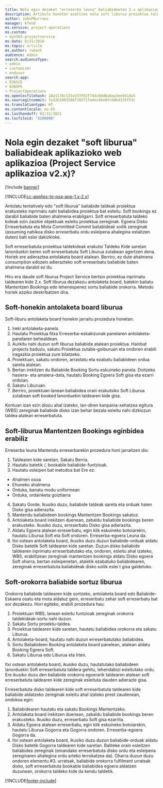 ```yaml
---
title: Nola egin dezaket "erreserba leuna" baliabideetan 2.x aplikazioaren bertsioan?
description: Artikulu honetan azaltzen nola soft liburua proiektua taldekideak Project Service batekin.
author: JohnPBurrows
manager: kfend
ms.service: project-operations
ms.custom:
- dyn365-projectservice
ms.date: 8/21/2018
ms.topic: article
ms.author: rumant
audience: Admin
search.audienceType:
- admin
- customizer
- enduser
search.app:
- D365CE
- D365PS
- ProjectOperations
ms.openlocfilehash: 18a1176c131e233f62f74dc0dd8a6aa3ee561da5
ms.sourcegitcommit: fa32b1893286f20271fa4ec4be8fc68bd135f53c
ms.translationtype: HT
ms.contentlocale: eu-ES
ms.lasthandoff: 02/15/2021
ms.locfileid: "5286008"
---
```

# <a name="how-do-i-soft-book-resources-in-the-web-app-project-service-app-v2x"></a>Nola egin dezaket "soft liburua" baliabideak aplikazioko web aplikazioa (Project Service aplikazioa v2.x)?

[!include [banner](../includes/psa-now-project-operations.md)]

[!INCLUDE[cc-applies-to-psa-app-1.x-2.x](../includes/cc-applies-to-psa-app-1x-2x.md)]

Antolatu tentatively edo "soft liburua" baliabide taldeak proiektua erakusteko inprimatu nahi baliabidea proiektua bat esleitu. Soft bookings ez darabil baliabide baten ahalmena erabilgarri. Soft erreserbatuta taldeko kideak ezin zaizkie objektuak esleitu proiektua zereginak. Egoera Disko Erreserbatuta eta Mota Committed Commit baliabideak soilik zereginak (assuming nahikoa disko erreserbatu ordu esleipena ahalegina estaltzen duten) bati eslei dakizkioke.

Soft erreserbatuta proiektua taldekideak erakutsi Taldeko Kide saretan lanorduekin beren soft erreserbatuta Soft Liburua zutabean agertzen dena. Horiek ere adieraztea antolaketa board atalean. Berriro, ez dute ahalmena consumption edozein adierazteko soft erreserbatu baliabide baten ahalmena darabil ez du.

Hiru era daude soft liburua Project Service bertsio proiektua inprimatu taldearen kide 2.x. Soft liburua dezakezu antolaketa board, batekin baliatu Mantentzen Bookings edo lehenespenez sortu baliabide orokorra. Metodo horiek azpiko deskribatzen dira.

## <a name="soft-book-with-the-schedule-board"></a>Soft-honekin antolaketa board liburua

Soft-liburu antolaketa board honekin jarraitu prozedura honetan: 
1. Ireki antolaketa-panela.
2. Hautatu Proiektua fitxa Erreserba-eskakizunak panelaren antolaketa-panelaren behealdean.
3. Aurkitu nahi duzun soft liburua baliabide atalean proiektua. Hainbat projects baduzu, sakatu Proiektua zutabe-goiburuan eta ondoren erabili iragazkia proiektua zure bilatzeko.
4. Proiektuan, sakatu ondoren, arrastatu eta ezabatu baliabideen ordua sareta atalean.
5. Bertan irekitzen du Baliabide Booking Sortu eskuineko panela. Doitzeko hasiera- eta amaiera-data, hautatu Booking Egoera Soft gisa eta ezarri ordutan. 
6. Sakatu Liburuan.
7. Berriro, proiektuan lanean baliabidea orain erakutsiko Soft Liburua zutabean soft booked lanorduekin taldearen kide gisa.

Kontuan izan ezin diozu ahal izateko, lan-diren kanpaina-xehatzea egitura (WBS) zereginak baliabide disko izan behar bezala esleitu nahi dizkiozun taldea atalean erreserbatuta.

## <a name="soft-book-using-the-maintain-bookings-feature"></a>Soft-liburua Mantentzen Bookings eginbidea erabiliz

Erreserba leuna Mantendu erreserbarekin prozedura honi jarraitzen dio:
1. Taldearen kide saretan, Sakatu Berria.
2. Hautatu batetik /, bookable baliabide-funtzioak.
3. Hautatu esleipen bat metodoa bat Ere ez:
- Ahalmen osoa
- Ehuneko ahalmena
- Orduka, banatu modu uniformean
- Orduka, ordainketa goiztiarra
4. Sakatu Gorde. Ikusiko duzu, baliabide taldeak sareta eta orduak haien Disko gisa adierazita.
5. Mantendu baliabideen bookings Mantentzen Bookings sakatuz.
6. Antolaketa board irekitzen duenean, zabaldu baliabide bookings beren erakusteko. Ikusiko duzu, erreserbatu Disko gisa adierazita.
7. Aldatu Egoera atalean erreserbatu, egin klik eskuineko botoiarekin, hautatu Liburua Soft eta Soft ondoren. Erreserba-egoera Leuna da.
8. Itxi ostean antolaketa board, ikusiko duzu duzun baliabide-orduak aldatu Disko batetik Soft taldearen kide saretan.
Duzun disko baliabide taldearen inprimatu erreserbatutako eta, ondoren, esleitu ahal izateko, WBS, erabiltzean zereginak mantentzen bookings aldatu Disko egoera Soft oharra, bertan esleipenetan, ataletik ezabatuko baliabidearen, zereginak erreserbatuta baliabideak disko soilik eslei t gisa galdetuko.

## <a name="soft-book-by-creating-a-generic-resource"></a>Soft-orokorra baliabide sortuz liburua

Orokorra baliabide taldearen kide sortzeko, antolaketa board edo Baliabide-Eskaera osatu eta mota aldatuz gero, erreserbatu zehar soft erreserbatu bat sor dezakezu.
Hori egiteko, erabili prozedura hau:

1. Proiektuan WBS, lanean esleitu funtzioak zereginak orokorra taldekideak-sortu nahi duzun.
2. Sakatu Sortu proiektu-taldea.
3. Proiektua taldearen kide saretan, hautatu baliabidea orokorra eta sakatu Liburua.
4. Antolaketa-board, hautatu nahi duzun erreserbatutako baliabidea.
5. Sortu Baliabideen Booking antolaketa board panelean, atalean aldatu Booking Egoera Soft.
6. Sakatu Liburua edo Liburua eta Irten.

Itxi ostean antolaketa board, ikusiko duzu, hautatutako baliabideen lanorduekin Soft erreserbatuta taldera gehitu, lehendabizi esleitutako ordu. Ere ikusiko duzu den baliabide orokorra egoerarik taldearen atalean soft erreserbatuta taldearen kide zereginak esleituta dauden adierazle gisa.

Erreserbatuta disko taldearen kide soft erreserbatuta taldearen kide baliabide aldatzeko zereginak esleitu ahal izateko prest zaudenean, ondokoa egin:

1. Baliabidearen hautatu eta sakatu Bookings Mantentzeko.
2. Antolaketa board irekitzen duenean, zabaldu baliabide bookings beren erakusteko. Ikusiko duzu, erreserbatu Soft gisa ezarrita.
3. Aldatu Egoera atalean erreserbatu, egin klik eskuineko botoiarekin, hautatu Liburua Gogorra eta Gogorra ondoren. Erreserba-egoera Gogorra da.
4. Itxi ostean antolaketa board, ikusiko duzu duzun baliabide-orduak aldatu Disko batetik Gogorra taldearen kide saretan. Baliteke orain esleitzen baliabidea zereginak (emandako erreserbatuta disko ordu eta esleipena zereginaren ahalegina ordu arteko lerrokatzea da). Oharra duzun duzu ondoren elementu #3. urratsak, baliabide orokorra fulfilment urratsak disko, soft erreserbatuta bookable baliabidea egoera aldatzen duzunean, orokorra taldeko kide da kendu taldetik.


[!INCLUDE[footer-include](../includes/footer-banner.md)]